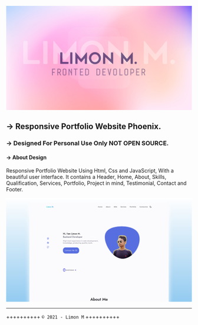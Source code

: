 
![Phoenix Preview](/Limon.png)

## → Responsive Portfolio Website Phoenix.

### → Designed For Personal Use Only NOT OPEN SOURCE.

#### → About Design

 Responsive Portfolio Website Using Html, Css and JavaScript, With a beautiful user interface. It contains a Header, Home, About, Skills, Qualification, Services, Portfolio, Project in mind, Testimonial, Contact and Footer.

![Phoenix Preview](/preview.png)

---

 ++++++++++ `© 2021 - Limon M` ++++++++++
